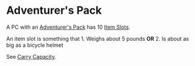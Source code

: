 # Adventurer's Pack

A PC with an [Adventurer's Pack](Adventurer's%20Pack.md) has 10 [Item Slots](Item%20Slots.md). 

An item slot is something that 
	1. Weighs about 5 pounds **OR** 
	2. Is about as big as a bicycle helmet 

See [Carry Capacity](../../Player%20Characters/Derived%20Statistics/Carry%20Capacity.md).